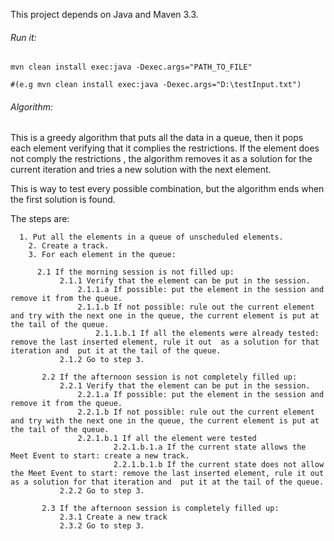 
This project depends on Java and Maven 3.3. 

###### Run it:

```
mvn clean install exec:java -Dexec.args="PATH_TO_FILE"

#(e.g mvn clean install exec:java -Dexec.args="D:\testInput.txt")
```

###### Algorithm:

  
  This is a greedy algorithm that puts all the data in a queue, then it pops
  each element verifying that it complies the restrictions. If the element
  does not comply the restrictions , the algorithm removes it as a solution
  for the current iteration and tries a new solution with the next element. 
  
  This is way to test every possible combination, but the algorithm
  ends when the first solution is found.
  
  The steps are:
 ```  
   1. Put all the elements in a queue of unscheduled elements.
     2. Create a track.
     3. For each element in the queue:
     	
       2.1 If the morning session is not filled up:
     		2.1.1 Verify that the element can be put in the session.
     			2.1.1.a If possible: put the element in the session and remove it from the queue. 
     			2.1.1.b If not possible: rule out the current element and try with the next one in the queue, the current element is put at the tail of the queue.
     				2.1.1.b.1 If all the elements were already tested: remove the last inserted element, rule it out  as a solution for that iteration and  put it at the tail of the queue. 	
     		2.1.2 Go to step 3. 
     				
    	2.2 If the afternoon session is not completely filled up:
     		2.2.1 Verify that the element can be put in the session. 
     			2.2.1.a If possible: put the element in the session and remove it from the queue.     				
     			2.2.1.b If not possible: rule out the current element and try with the next one in the queue, the current element is put at the tail of the queue.          
           		2.2.1.b.1 If all the element were tested
           				2.2.1.b.1.a If the current state allows the Meet Event to start: create a new track.
           				2.2.1.b.1.b If the current state does not allow the Meet Event to start: remove the last inserted element, rule it out  as a solution for that iteration and  put it at the tail of the queue. 	
           	2.2.2 Go to step 3.
  
  		2.3 If the afternoon session is completely filled up:
  			2.3.1 Create a new track
  			2.3.2 Go to step 3.   
 ```